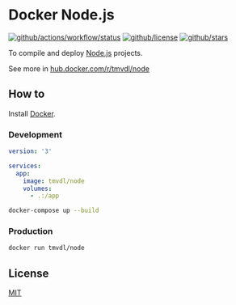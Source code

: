 # Docker Node.js

[![github/actions/workflow/status](https://img.shields.io/github/actions/workflow/status/brtmvdl/docker-node/docker-push.yml)](https://img.shields.io/github/actions/workflow/status/brtmvdl/docker-node/docker-push.yml) [![github/license](https://img.shields.io/github/license/brtmvdl/docker-node)](https://img.shields.io/github/license/brtmvdl/docker-node) [![github/stars](https://img.shields.io/github/stars/brtmvdl/docker-node?style=social)](https://img.shields.io/github/stars/brtmvdl/antify?style=social)

To compile and deploy [Node.js]() projects.

See more in [hub.docker.com/r/tmvdl/node](https://hub.docker.com/r/tmvdl/node)

## How to

Install [Docker](https://docs.docker.com/engine/install/).

### Development

```yaml
version: '3'

services:
  app:
    image: tmvdl/node
    volumes:
      - .:/app
```

```bash
docker-compose up --build
```

### Production

```sh
docker run tmvdl/node
```

## License

[MIT](./LICENSE) 
